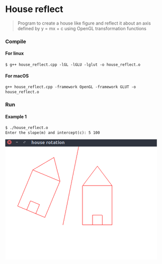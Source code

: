 # House reflect
> Program to create a house like figure and reflect it about an axis defined by y = mx + c using OpenGL transformation functions

### Compile

#### For linux
```
$ g++ house_reflect.cpp -lGL -lGLU -lglut -o house_reflect.o
```

#### For macOS
```
g++ house_reflect.cpp -framework OpenGL -framework GLUT -o house_reflect.o
```

### Run

#### Example 1
```
$ ./house_reflect.o
Enter the slope(m) and intercept(c): 5 100
```

![Example 1 Screenshot](ss1.png)    
